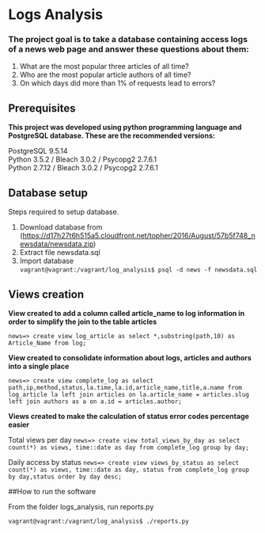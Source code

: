 # Logs Analysis

### **The project goal is to take a database containing access logs of a news web page and answer these questions about them:**

1. What are the most popular three articles of all time?  
2.  Who are the most popular article authors of all time?  
3. On which days did more than 1% of requests lead to errors?  

## Prerequisites

**This project was developed using python programming language and PostgreSQL database. These are the recommended versions:**

PostgreSQL 9.5.14  
Python 3.5.2 / Bleach 3.0.2 / Psycopg2 2.7.6.1  
Python 2.7.12 / Bleach 3.0.2 / Psycopg2 2.7.6.1  

## Database setup

Steps required to setup database. 

1. Download database from (https://d17h27t6h515a5.cloudfront.net/topher/2016/August/57b5f748_newsdata/newsdata.zip)  
2. Extract file newsdata.sql  
3. Import database  
```vagrant@vagrant:/vagrant/log_analysis$ psql -d news -f newsdata.sql```

## Views creation

**View created to add a column called article_name to log information in order to simplify the join to the table articles**

```news=> create view log_article as select *,substring(path,10) as Article_Name from log;```


**View created to consolidate information about logs, articles and authors into a single place**

```news=> create view complete_log as select path,ip,method,status,la.time,la.id,article_name,title,a.name from log_article la left join articles on la.article_name = articles.slug left join authors as a on a.id = articles.author;```


**Views created to make the calculation of status error codes percentage easier**

Total views per day
```news=> create view total_views_by_day as select count(*) as views, time::date as day from complete_log group by day;```

Daily access by status
```news=> create view views_by_status as select count(*) as views, time::date as day, status from complete_log group by day,status order by day desc;```


##How to run the software

From the folder logs_analysis, run reports.py

```vagrant@vagrant:/vagrant/log_analysis$ ./reports.py```
